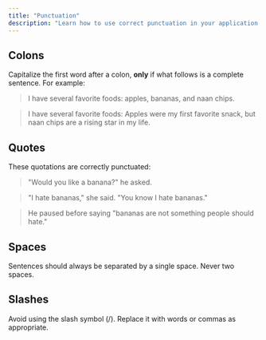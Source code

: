 ```yaml
---
title: "Punctuation"
description: "Learn how to use correct punctuation in your application."
---
```

## Colons
Capitalize the first word after a colon, **only** if what follows is a complete sentence. For example:

<blockquote>I have several favorite foods: apples, bananas, and naan chips.</blockquote>
<blockquote>I have several favorite foods: Apples were my first favorite snack, but naan chips are a rising star in my life.</blockquote>

## Quotes
These quotations are correctly punctuated:

<blockquote> "Would you like a banana?" he asked.</blockquote>

<blockquote>"I hate bananas," she said. "You know I hate bananas."</blockquote>

<blockquote>He paused before saying "bananas are not something people should hate."</blockquote>

## Spaces
Sentences should always be separated by a single space. Never two spaces.

## Slashes
Avoid using the slash symbol (/). Replace it with words or commas as appropriate.
